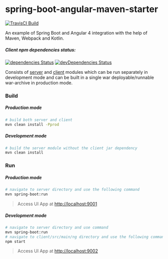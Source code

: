 spring-boot-angular-maven-starter
=============

[![TravisCI Build](https://travis-ci.org/hiper2d/spring-boot-angular-maven-starter.svg)](https://travis-ci.org/hiper2d/spring-boot-angular-maven-starter)

An example of Spring Boot and Angular 4 integration with the help of Maven, Webpack and Kotlin.

##### Client npm dependencies status:

[![dependencies Status](https://david-dm.org/hiper2d/spring-boot-angular-maven-starter/status.svg?path=client/src/main/ng)](https://david-dm.org/hiper2d/spring-boot-angular-maven-starter?path=client/src/main/ng)
[![devDependencies Status](https://david-dm.org/hiper2d/spring-boot-angular-maven-starter/dev-status.svg?path=client/src/main/ng)](https://david-dm.org/hiper2d/spring-boot-angular-maven-starter?path=client/src/main/ng&type=dev)

Consists of [server](./server/) and [client](./client/) modules which can be run separately in development mode and can be built in a single war deployable/runnable war-archive in production mode.

### Build
##### Production mode
```bash
# build both server and client
mvn clean install -Pprod
```
##### Development mode
```bash
# build the server module without the client jar dependency
mvn clean install
```
### Run
##### Production mode
```bash
# navigate to server directory and use the following command
mvn spring-boot:run
```
> Access UI App at [http://localhost:9001](http://localhost:9001)
##### Development mode
```bash
# navigate to server directory and use command
mvn spring-boot:run
# navigate to client/src/main/ng directory and use the following command
npm start
```
> Access UI App at [http://localhost:9002](http://localhost:9002)